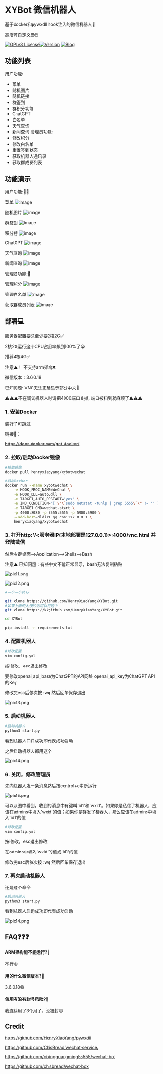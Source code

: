 
# XYBot 微信机器人
基于docker和pywxdll hook注入的微信机器人🤖️

高度可自定义!!!😊



[![GPLv3 License](https://img.shields.io/badge/License-GPL%20v3-red.svg)](https://opensource.org/licenses/)[![Version](https://img.shields.io/badge/Version-0.0.2-orange.svg)](https://github.com/HenryXiaoYang/XYBot)
[![Blog](https://img.shields.io/badge/Blog-@HenryXiaoYang-yellow.svg)](http://121.5.152.172/)
## 功能列表
用户功能:
- 菜单
- 随机图片
- 随机链接
- 群签到
- 群积分功能
- ChatGPT
- 白名单
- 天气查询
- 新闻查询
管理员功能:
- 修改积分
- 修改白名单
- 重置签到状态
- 获取机器人通讯录
- 获取群成员列表



## 功能演示

用户功能:🧑‍🏫

菜单
![image](https://github.com/HenryXiaoYang/HXY_Readme_Images/blob/main/XYBot/XYBot_1_menu.gif?raw=true)


随机图片
![image](https://github.com/HenryXiaoYang/HXY_Readme_Images/blob/main/XYBot/XYBot_2_randompic.gif?raw=true)

群签到
![image](https://github.com/HenryXiaoYang/HXY_Readme_Images/blob/main/XYBot/XYBot_3_Signin.gif?raw=true)

积分榜
![image](https://github.com/HenryXiaoYang/HXY_Readme_Images/blob/main/XYBot/XYBot_4_pointrank.gif?raw=true)

ChatGPT
![image](https://github.com/HenryXiaoYang/HXY_Readme_Images/blob/main/XYBot/XYBot_5_gpt.gif?raw=true)

天气查询
![image](https://github.com/HenryXiaoYang/HXY_Readme_Images/blob/main/XYBot/XYBot_6_weather.gif?raw=true)

新闻查询
![image](https://github.com/HenryXiaoYang/HXY_Readme_Images/blob/main/XYBot/XYBot_7_news.gif?raw=true)

管理员功能:🤔️

管理积分
![image](https://github.com/HenryXiaoYang/HXY_Readme_Images/blob/main/XYBot/XYBot_8_managepoint.gif?raw=true)

管理白名单
![image](https://github.com/HenryXiaoYang/HXY_Readme_Images/blob/main/XYBot/XYBot_9_manegewhitelist.gif?raw=true)

获取群成员列表
![image](https://github.com/HenryXiaoYang/HXY_Readme_Images/blob/main/XYBot/XYBot_10_getgroupmemberlist.gif?raw=true)


## 部署💻

服务器配置要求至少要2核2G✅

2核2G运行这个CPU占用率飙到100%了😭

推荐4核4G✅

注意⚠！ 不支持arm架构️❌

微信版本：3.6.0.18

已知问题: VNC无法正确显示部分中文🙅

⚠️⚠️⚠️不在调试机器人时请把4000端口关掉, 端口被扫到就麻烦了⚠️⚠️⚠️


### 1. 安装Docker

装好了可跳过

链接🔗：

https://docs.docker.com/get-docker/

### 2. 拉取/启动Docker镜像
```bash
#拉取镜像
docker pull henryxiaoyang/xybotwechat
```

```bash
#启动Docker
docker run --name xybotwechat \
    -e HOOK_PROC_NAME=WeChat \
    -e HOOK_DLL=auto.dll \
    -e TARGET_AUTO_RESTART="yes" \
    -e INJ_CONDITION="[ \"\`sudo netstat -tunlp | grep 5555\`\" != '' ] && exit 0 ; sleep 5 ; curl 'http://127.0.0.1:8680/hi' 2>/dev/null | grep -P 'code.:0'" \
    -e TARGET_CMD=wechat-start \
    -p 4000:8080 -p 5555:5555 -p 5900:5900 \
    --add-host=dldir1.qq.com:127.0.0.1 \
    henryxiaoyang/xybotwechat
```

### 3. 打开http://<服务器IP(本地部署是127.0.0.1)>:4000/vnc.html 并登陆微信

然后右键桌面-->Application-->Shells-->Bash

注意⚠️ 已知问题：有些中文不能正常显示，bash无法复制粘贴

![pic11.png](https://github.com/HenryXiaoYang/HXY_Readme_Images/blob/main/XYBot/XYBot_11.png?raw=true)

![pic12.png](https://github.com/HenryXiaoYang/HXY_Readme_Images/blob/main/XYBot/XYBot_12.png?raw=true)

```bash
#一个一个执行

git clone https://github.com/HenryXiaoYang/XYBot.git
#如果上面的太慢的话可以用这个
git clone https://kkgithub.com/HenryXiaoYang/XYBot.git

cd XYBot

pip install -r requirements.txt
```

### 4. 配置机器人
```bash
#修改配置
vim config.yml
```
按i修改，esc退出修改

要修改openai_api_base为ChatGPT的API网址 openai_api_key为ChatGPT API的Key

修改完esc后依次按 :wq 然后回车保存退出

![pic13.png](https://github.com/HenryXiaoYang/HXY_Readme_Images/blob/main/XYBot/XYBot_13.png?raw=true)



### 5. 启动机器人
```bash
#启动机器人
python3 start.py
```
看到机器人口口成功即代表成功启动

之后启动机器人都用这个

![pic14.png](https://github.com/HenryXiaoYang/HXY_Readme_Images/blob/main/XYBot/XYBot_14.png?raw=true)

### 6. 关闭，修改管理员
先向机器人发一条消息然后按control+c中断运行

![pic15.png](https://github.com/HenryXiaoYang/HXY_Readme_Images/blob/main/XYBot/XYBot_15.png?raw=true)

可以从图中看到，收到的消息中有键叫'id1'和'wxid'。如果你是私信了机器人，应该在admins中填入'wxid'的值；如果你是群发了机器人，那么应该在admins中填入'id1'的值

```bash
#修改配置
vim config.yml
```
按i修改，esc退出修改

在admins中填入'wxid'的值或'id1'的值

修改完esc后依次按 :wq 然后回车保存退出

### 7. 再次启动机器人
还是这个命令
```bash
#启动机器人
python3 start.py
```
看到机器人启动成功即代表成功启动

![pic14.png](https://github.com/HenryXiaoYang/XYBot/blob/main/readmepics/pic14.png?raw=true)

## FAQ❓❓❓

#### ARM架构能不能运行?🤔️

不行😩

#### 用的什么微信版本?🤔️

3.6.0.18😄

#### 使用有没有封号风险?🤔️

我连续用了3个月了，没被封😄



## Credit
https://github.com/HenryXiaoYang/pywxdll

https://github.com/ChisBread/wechat-service/

https://github.com/cixingguangming55555/wechat-bot

https://github.com/chisbread/wechat-box